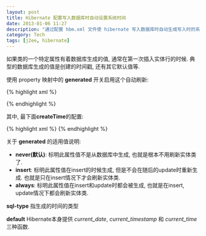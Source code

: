 ```yaml
---
layout: post
title: Hibernate 配置写入数据库时自动设置系统时间
date: 2013-01-06 11:27
description: "通过配置 hbm.xml 文件使 hibernate 写入数据库时自动生成写入时的系统时间, 用于需要记录注册时间的场合, 如'用户注册时间'等"
category: Tech
tags: [j2ee, hibernate]
---
```

如果类的一个特定属性有着数据库生成的值, 通常在第一次插入实体行的时候. 典型的数据库生成的值是创建的时间戳, 还有其它默认值等.

使用 property 映射中的 **generated** 开关启用这个自动刷新:

{% highlight xml %}
<?xml version="1.0"?>
<!DOCTYPE hibernate-mapping PUBLIC "-//Hibernate/Hibernate Mapping DTD 3.0//EN"
"http://hibernate.sourceforge.net/hibernate-mapping-3.0.dtd">
<!-- Generated Jan 5, 2013 2:10:24 PM by Hibernate Tools 3.4.0.CR1 -->
<hibernate-mapping>
    <class name="com.vipshop.cmprice.vo.ItemInfo" table="item_info">
        <id name="id" type="int">
            <column name="id" />
            <generator class="increment" />
        </id>
        <property name="sku" type="java.lang.String">
            <column name="sku" />
        </property>
        <property name="platform" type="java.lang.String">
            <column name="platform" />
        </property>
        <property name="itemTitle" type="java.lang.String">
            <column name="item_title" />
        </property>
        <property name="itemPrice" type="java.lang.String">
            <column name="item_price" />
        </property>
        <property name="itemLink" type="java.lang.String">
            <column name="item_link" />
        </property>
        <property name="storeLink" type="java.lang.String">
            <column name="store_link" />
        </property>
        <property name="storeTitle" type="java.lang.String">
            <column name="store_title" />
        </property>
        <property name="itemImage" type="java.lang.String">
            <column name="item_image" />
        </property>
        <property name="createTime" type="java.util.Date" generated="insert" not-null="true">
            <column name="create_time" sql-type="timestamp" default="CURRENT_TIMESTAMP" />
        </property>
    </class>
</hibernate-mapping>
{% endhighlight %}

其中, 最下面**createTime**的配置:

{% highlight xml %}
<property name="createTime" type="java.util.Date" generated="insert" not-null="true">
    <column name="create_time" sql-type="timestamp" default="CURRENT_TIMESTAMP" />
</property>
{% endhighlight %}

关于 **generated** 的适用值说明:

* **never(默认)**: 标明此属性值不是从数据库中生成, 也就是根本不用刷新实体类了.
* **insert**: 标明此属性值在insert的时候生成, 但是不会在随后的update时重新生成. 也就是只在insert情况下才会刷新实体类.
* **always**: 标明此属性值在insert和update时都会被生成, 也就是在insert, update情况下都会刷新实体类.

**sql-type** 指生成的时间的类型

**default** Hibernate本身提供 _current\_date_, _current\_timestamp_ 和 _current\_time_ 三种函数.
